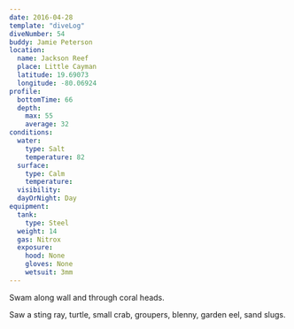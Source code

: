 ```yaml
---
date: 2016-04-28
template: "diveLog"
diveNumber: 54
buddy: Jamie Peterson
location:
  name: Jackson Reef
  place: Little Cayman
  latitude: 19.69073
  longitude: -80.06924
profile:
  bottomTime: 66
  depth:
    max: 55
    average: 32
conditions:
  water:
    type: Salt
    temperature: 82
  surface:
    type: Calm
    temperature:
  visibility:
  dayOrNight: Day
equipment:
  tank:
    type: Steel
  weight: 14
  gas: Nitrox
  exposure:
    hood: None
    gloves: None
    wetsuit: 3mm
---
```

Swam along wall and through coral heads.

Saw a sting ray, turtle, small crab, groupers, blenny, garden eel, sand slugs.
